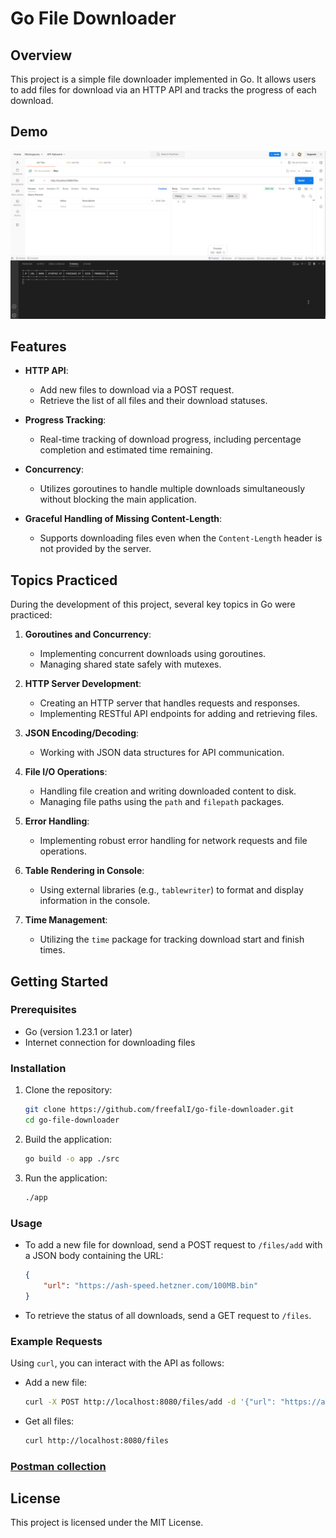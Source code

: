 # Go File Downloader

## Overview

This project is a simple file downloader implemented in Go. It allows users to add files for download via an HTTP API and tracks the progress of each download.

## Demo

![Demo](demo.gif)

## Features

- **HTTP API**: 
  - Add new files to download via a POST request.
  - Retrieve the list of all files and their download statuses.
  
- **Progress Tracking**: 
  - Real-time tracking of download progress, including percentage completion and estimated time remaining.

- **Concurrency**: 
  - Utilizes goroutines to handle multiple downloads simultaneously without blocking the main application.

- **Graceful Handling of Missing Content-Length**: 
  - Supports downloading files even when the `Content-Length` header is not provided by the server.

## Topics Practiced

During the development of this project, several key topics in Go were practiced:

1. **Goroutines and Concurrency**:
   - Implementing concurrent downloads using goroutines.
   - Managing shared state safely with mutexes.

2. **HTTP Server Development**:
   - Creating an HTTP server that handles requests and responses.
   - Implementing RESTful API endpoints for adding and retrieving files.

3. **JSON Encoding/Decoding**:
   - Working with JSON data structures for API communication.

4. **File I/O Operations**:
   - Handling file creation and writing downloaded content to disk.
   - Managing file paths using the `path` and `filepath` packages.

5. **Error Handling**:
   - Implementing robust error handling for network requests and file operations.

6. **Table Rendering in Console**:
   - Using external libraries (e.g., `tablewriter`) to format and display information in the console.

7. **Time Management**:
   - Utilizing the `time` package for tracking download start and finish times.

## Getting Started

### Prerequisites

- Go (version 1.23.1 or later)
- Internet connection for downloading files

### Installation

1. Clone the repository:

   ```bash
   git clone https://github.com/freefalI/go-file-downloader.git
   cd go-file-downloader
   ```

2. Build the application:

   ```bash
   go build -o app ./src
   ```

3. Run the application:

   ```bash
   ./app
   ```

### Usage

- To add a new file for download, send a POST request to `/files/add` with a JSON body containing the URL:

    ```json
    {
        "url": "https://ash-speed.hetzner.com/100MB.bin"
    }
    ```

- To retrieve the status of all downloads, send a GET request to `/files`.

### Example Requests

Using `curl`, you can interact with the API as follows:

- Add a new file:

    ```bash
    curl -X POST http://localhost:8080/files/add -d '{"url": "https://ash-speed.hetzner.com/100MB.bin"}' -H "Content-Type: application/json"
    ```

- Get all files:

    ```bash
    curl http://localhost:8080/files
    ```

### [Postman collection](file-downloader.postman_collection.json)

## License

This project is licensed under the MIT License.
